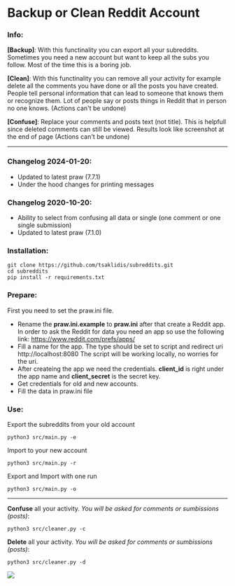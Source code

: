 <h1>Backup or Clean Reddit Account</h1>

<h3>Info:</h3>
<p>
	<strong>[Backup]</strong>: With this functinality you can export all your subreddits. Sometimes you need a new account but want to keep all the subs you follow. Most of the time this is a boring job. 
</p>

<p>
	<strong>[Clean]</strong>: With this functinality you can remove all your activity for example delete all the comments you have done or all the posts you have created. People tell personal information that can lead to someone that knows them or recognize them. Lot of people say or posts things in Reddit that in person no one knows. (Actions can't be undone)
</p>

<p>
	<strong>[Confuse]</strong>: Replace your comments and posts text (not title). This is helpfull since deleted comments can still be viewed. Results look like screenshot at the end of page (Actions can't be undone)
</p>

<hr>

<h3>Changelog 2024-01-20:</h3>
<ul>
    <li>Updated to latest praw (7.7.1)</li>
    <li>Under the hood changes for printing messages</li>

</ul>
<h3>Changelog 2020-10-20:</h3>
<ul>
    <li>Ability to select from confusing all data or single (one comment or one single submission)</li>
    <li>Updated to latest praw (7.1.0)</li>
</ul>

<h3>Installation:</h3>

```shell
git clone https://github.com/tsaklidis/subreddits.git
cd subreddits
pip install -r requirements.txt
````

<h3>Prepare:</h3>

<p>

First you need to set the praw.ini file. <br>

<ul>
<li>
	Rename the <strong>praw.ini.example</strong> to <strong>praw.ini</strong> after that create a Reddit app. In order to ask the Reddit for data you need an app so use the following link: <a href="https://www.reddit.com/prefs/apps/">https://www.reddit.com/prefs/apps/</a> 
</li>

<li>
Fill a name for the app. The type should be set to script and redirect uri http://localhost:8080 The script will be working locally, no worries for the uri. 
</li>

<li>
	After createing the app we need the credentials. <strong>client_id</strong> is right under the app name and <strong>client_secret</strong> is the secret key. 
</li>

<li>
Get credentials for old and new accounts. 
</li>

<li>
Fill the data in praw.ini file
</li>
</ul>
</p>



<h3>Use:</h3>
<p>
	Export the subreddits from your old account
</p>

```shell
python3 src/main.py -e
```

<p>
	Import to your new account
</p>

```shell
python3 src/main.py -r
```

<p>
	Export and Import with one run
</p>

```shell
python3 src/main.py -o
```

<hr>

<p>
	<strong>Confuse</strong> all your activity. <i>You will be asked for comments or sumbissions (posts)</i>:
</p>

```shell
python3 src/cleaner.py -c
```

<p>
	<strong>Delete</strong> all your activity. <i>You will be asked for comments or sumbissions (posts)</i>:
</p>

```shell
python3 src/cleaner.py -d
```



![](screens/obf.png)